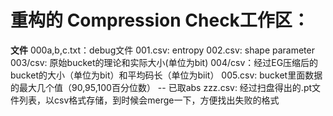 # 重构的 Compression Check工作区：

**文件**
000a,b,c.txt：debug文件
001.csv: entropy
002.csv: shape parameter
003/csv: 原始bucket的理论和实际大小(单位为bit)
004/csv：经过EG压缩后的bucket的大小（单位为bit）和平均码长（单位为biit）
005.csv: bucket里面数据的最大几个值（90,95,100百分位数） -- 已取abs
zzz.csv: 经过扫盘得出的.pt文件列表，以csv格式存储，到时候会merge一下，方便找出失败的格式







